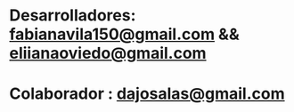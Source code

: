 # Desarrolladores: fabianavila150@gmail.com && eliianaoviedo@gmail.com
# Colaborador : dajosalas@gmail.com
